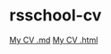 # rsschool-cv
[My CV .md](https://truericksanchez.github.io/rsschool-cv/cv)
[My CV .html](https://truericksanchez.github.io/rsschool-cv/)
